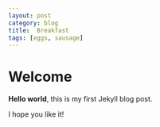 ```yaml
---
layout: post
category: blog
title:  Breakfast
tags: [eggs, sausage]
---
```


# Welcome

**Hello world**, this is my first Jekyll blog post.

I hope you like it!
